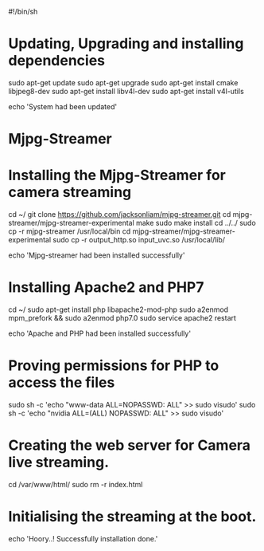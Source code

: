 #!/bin/sh

# Updating, Upgrading and installing dependencies
sudo apt-get update 
sudo apt-get upgrade
sudo apt-get install cmake libjpeg8-dev
sudo apt-get install libv4l-dev
sudo apt-get install v4l-utils

echo 'System had been updated'

# Mjpg-Streamer
# Installing the Mjpg-Streamer for camera streaming
cd ~/
git clone https://github.com/jacksonliam/mjpg-streamer.git
cd mjpg-streamer/mjpg-streamer-experimental
make
sudo make install
cd ../../
sudo cp -r mjpg-streamer /usr/local/bin
cd mjpg-streamer/mjpg-streamer-experimental
sudo cp -r output_http.so input_uvc.so /usr/local/lib/

echo 'Mjpg-streamer had been installed successfully'

# Installing Apache2 and PHP7
cd ~/
sudo apt-get install php libapache2-mod-php
sudo a2enmod mpm_prefork && sudo a2enmod php7.0
sudo service apache2 restart

echo 'Apache and PHP had been installed successfully'

# Proving permissions for PHP to access the files
sudo sh -c 'echo "www-data ALL=NOPASSWD: ALL" >> sudo visudo'
sudo sh -c 'echo "nvidia ALL=(ALL) NOPASSWD: ALL" >> sudo visudo'

# Creating the web server for Camera live streaming.
cd /var/www/html/
sudo rm -r index.html
# Initialising the streaming at the boot.

echo 'Hoory..! Successfully installation done.'
